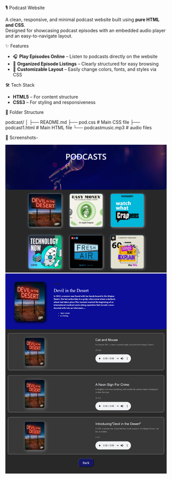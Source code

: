 🎙️ Podcast Website

A clean, responsive, and minimal podcast website built using **pure HTML and CSS**.  
Designed for showcasing podcast episodes with an embedded audio player and an easy-to-navigate layout.


✨ Features

- 🎧 **Play Episodes Online** – Listen to podcasts directly on the website  
- 📂 **Organized Episode Listings** – Clearly structured for easy browsing   
- 🎨 **Customizable Layout** – Easily change colors, fonts, and styles via CSS  


🛠️ Tech Stack

- **HTML5** – For content structure  
- **CSS3** – For styling and responsiveness  


 📂 Folder Structure

 podcast/
│
├── README.md
├── pod.css # Main CSS file
├── podcast1.html # Main HTML file
└── podcastmusic.mp3 # audio files


📸 Screenshots-


![image alt](https://github.com/sainadh656/podcast/blob/f4f2dcad012bd8706ce66f36149189f6b6799c66/page1.png)
![image alt](https://github.com/sainadh656/podcast/blob/b82e98ae58656e49d58122095e1939928643aba9/page2.png)
